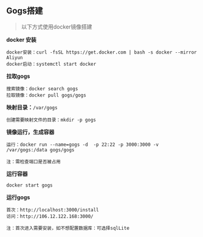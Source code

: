 ## Gogs搭建

> 以下方式使用docker镜像搭建

**docker 安装**

```
docker安装：curl -fsSL https://get.docker.com | bash -s docker --mirror Aliyun
docker启动：systemctl start docker
```

**拉取gogs**

```
搜索镜像：docker search gogs
拉取镜像：docker pull gogs/gogs
```

**映射目录：**`/var/gogs`

```
创建需要映射文件的目录：mkdir -p gogs
```

**镜像运行，生成容器**

```
运行：docker run --name=gogs -d  -p 22:22 -p 3000:3000 -v /var/gogs:/data gogs/gogs

注：需检查端口是否被占用
```

**运行容器**

```
docker start gogs
```

**运行gogs**

```
首次：http://localhost:3000/install
访问：http://106.12.122.168:3000/

注：首次进入需要安装，如不想配置数据库：可选择sqlLite
```

